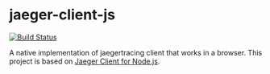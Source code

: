 # jaeger-client-js

[![Build Status](https://travis-ci.org/sagrath23/jaeger-client-js.svg?branch=master)](https://travis-ci.org/sagrath23/jaeger-client-js)

A native implementation of jaegertracing client that works in a browser.
This project is based on [Jaeger Client for Node.js](https://github.com/jaegertracing/jaeger-client-node).
